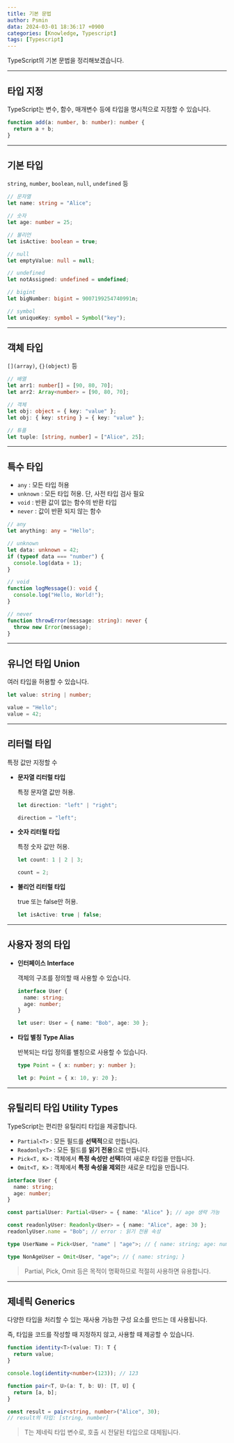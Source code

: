 ```yaml
---
title: 기본 문법
author: Psmin
data: 2024-03-01 18:36:17 +0900
categories: [Knowledge, Typescript]
tags: [Typescript]
---
```


TypeScript의 기본 문법을 정리해보겠습니다.

---

## 타입 지정

TypeScript는 변수, 함수, 매개변수 등에 타입을 명시적으로 지정할 수 있습니다.

```ts
function add(a: number, b: number): number {
  return a + b;
}
```

---

## 기본 타입

`string`, `number`, `boolean`, `null`, `undefined` 등

```ts
// 문자열
let name: string = "Alice";

// 숫자
let age: number = 25;

// 불리언
let isActive: boolean = true;

// null
let emptyValue: null = null;

// undefined
let notAssigned: undefined = undefined;

// bigint
let bigNumber: bigint = 9007199254740991n;

// symbol
let uniqueKey: symbol = Symbol("key");
```

---

## 객체 타입

`[](array)`, `{}(object)` 등

```ts
// 배열
let arr1: number[] = [90, 80, 70];
let arr2: Array<number> = [90, 80, 70];

// 객체
let obj: object = { key: "value" };
let obj: { key: string } = { key: "value" };

// 튜플
let tuple: [string, number] = ["Alice", 25];
```

---

## 특수 타입

- `any` : 모든 타입 허용
- `unknown` : 모든 타입 허용. 단, 사전 타입 검사 필요
- `void` : 반환 값이 없는 함수의 반환 타입
- `never` : 값이 반환 되지 않는 함수

```ts
// any
let anything: any = "Hello";

// unknown
let data: unknown = 42;
if (typeof data === "number") {
  console.log(data + 1);
}

// void
function logMessage(): void {
  console.log("Hello, World!");
}

// never
function throwError(message: string): never {
  throw new Error(message);
}
```

---

## 유니언 타입 Union

여러 타입을 허용할 수 있습니다.

```ts
let value: string | number;

value = "Hello";
value = 42;
```

---

## 리터럴 타입

특정 값만 지정할 수

- **문자열 리터럴 타입**

  특정 문자열 값만 허용.

  ```ts
  let direction: "left" | "right";

  direction = "left";
  ```

- **숫자 리터럴 타입**

  특정 숫자 값만 허용.

  ```ts
  let count: 1 | 2 | 3;

  count = 2;
  ```

- **불리언 리터럴 타입**

  true 또는 false만 허용.

  ```ts
  let isActive: true | false;
  ```

---

## 사용자 정의 타입

- **인터페이스 Interface**

  객체의 구조를 정의할 때 사용할 수 있습니다.

  ```ts
  interface User {
    name: string;
    age: number;
  }

  let user: User = { name: "Bob", age: 30 };
  ```

- **타입 별칭 Type Alias**

  반복되는 타입 정의를 별칭으로 사용할 수 있습니다.

  ```ts
  type Point = { x: number; y: number };

  let p: Point = { x: 10, y: 20 };
  ```

---

## 유틸리티 타입 Utility Types

TypeScript는 편리한 유틸리티 타입을 제공합니다.

- `Partial<T>` : 모든 필드를 **선택적**으로 만듭니다.
- `Readonly<T>` : 모든 필드를 **읽기 전용**으로 만듭니다.
- `Pick<T, K>` : 객체에서 **특정 속성만 선택**하여 새로운 타입을 만듭니다.
- `Omit<T, K>` : 객체에서 **특정 속성을 제외**한 새로운 타입을 만듭니다.

```ts
interface User {
  name: string;
  age: number;
}

const partialUser: Partial<User> = { name: "Alice" }; // age 생략 가능

const readonlyUser: Readonly<User> = { name: "Alice", age: 30 };
readonlyUser.name = "Bob"; // error : 읽기 전용 속성

type UserName = Pick<User, "name" | "age">; // { name: string; age: number; }

type NonAgeUser = Omit<User, "age">; // { name: string; }
```

> Partial, Pick, Omit 등은 목적이 명확하므로 적절히 사용하면 유용합니다.

---

## 제네릭 Generics

다양한 타입을 처리할 수 있는 재사용 가능한 구성 요소를 만드는 데 사용됩니다.

즉, 타입을 코드를 작성할 때 지정하지 않고, 사용할 때 제공할 수 있습니다.

```ts
function identity<T>(value: T): T {
  return value;
}

console.log(identity<number>(123)); // 123

function pair<T, U>(a: T, b: U): [T, U] {
  return [a, b];
}

const result = pair<string, number>("Alice", 30);
// result의 타입: [string, number]
```

> T는 제네릭 타입 변수로, 호출 시 전달된 타입으로 대체됩니다.

